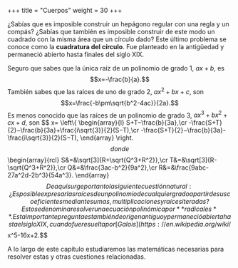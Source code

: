 +++
title = "Cuerpos"
weight = 30
+++

¿Sabías que es imposible construir un hepágono regular con una regla y un compás? ¿Sabías que también es imposible construir de este modo un cuadrado con la misma área que un círculo dado? Este último problema se conoce como la **cuadratura del círculo**. Fue planteado en la antigüedad y permaneció abierto hasta finales del siglo XIX.

Seguro que sabes que la única raíz de un polinomio de grado 1, $ax+b$, es
$$x=-\frac{b}{a}.$$
También sabes que las raíces de uno de grado 2, $ax^2+bx+c$, son
$$x=\frac{-b\pm\sqrt{b^2-4ac}}{2a}.$$
Es menos conocido que las raíces de un polinomio de grado 3, $ax^3+bx^2+cx+d$, son 
$$
x=
\left\\{
\begin{array}{l}
S+T−\frac{b}{3a},\cr
-\frac{S+T}{2}−\frac{b}{3a}+\frac{i\sqrt{3}}{2}(S−T),\cr
-\frac{S+T}{2}−\frac{b}{3a}-\frac{i\sqrt{3}}{2}(S−T),
\end{array}
\right.
$$
donde
$$
\begin{array}{rcl}
S&=&\sqrt[3]{R+\sqrt{Q^3+R^2}},\cr
T&=&\sqrt[3]{R-\sqrt{Q^3+R^2}},\cr
Q&=&\frac{3ac-b^2}{9a^2},\cr
R&=&\frac{9abc-27a^2d-2b^3}{54a^3}.
\end{array}
$$
De aquí surge por tanto la siguiente cuestión natural: ¿Es posible expresar las raíces de un polinomio de cualquier grado a partir de sus coeficientes mediante sumas, multiplicaciones y raíces iteradas? Esto se denomina resolver una ecuación polinómica por **radicales**. Esta importante pregunta es también de origen antiguo y permaneció abierta hasta el siglo XIX, cuando fue resuelta por [Galois](https://en.wikipedia.org/wiki/%C3%89variste_Galois). La respuesta es sencilla, aunque llegar a ella no es fácil: hasta grado 4 sí, de grado 5 en adelante, en general, no. Un ejemplo de polinomio de grado 5 cuyas raíces no se pueden hallar por radicales es el siguiente, a pesar de su aparente sencillez,
$$x^5-16x+2.$$

A lo largo de este capítulo estudiaremos las matemáticas necesarias para resolver estas y otras cuestiones relacionadas.

